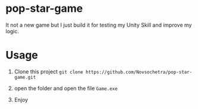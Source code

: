 # pop-star-game


It not a new game but I just build it for testing my Unity Skill and improve my logic.

# Usage

1. Clone this project
``` git clone https://github.com/Novsochetra/pop-star-game.git ```

2. open the folder and open the file 
``` Game.exe ```

3. Enjoy
